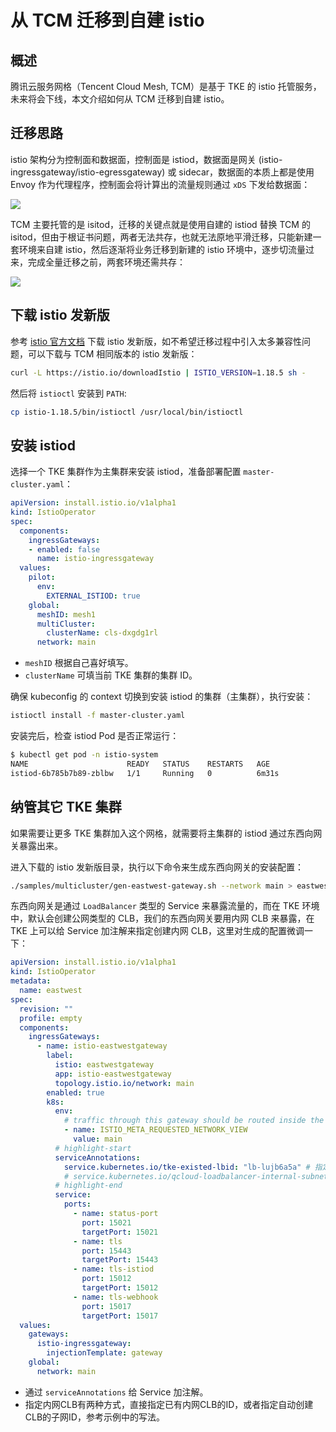 # 从 TCM 迁移到自建 istio

## 概述

腾讯云服务网格（Tencent Cloud Mesh, TCM）是基于 TKE 的 istio 托管服务，未来将会下线，本文介绍如何从 TCM 迁移到自建 istio。

## 迁移思路

istio 架构分为控制面和数据面，控制面是 istiod，数据面是网关 (istio-ingressgateway/istio-egressgateway) 或 sidecar，数据面的本质上都是使用 Envoy 作为代理程序，控制面会将计算出的流量规则通过 `xDS` 下发给数据面：

![](https://image-host-1251893006.cos.ap-chengdu.myqcloud.com/2024%2F06%2F18%2F20240618150336.png)

TCM 主要托管的是 isitod，迁移的关键点就是使用自建的 istiod 替换 TCM 的 isitod，但由于根证书问题，两者无法共存，也就无法原地平滑迁移，只能新建一套环境来自建 istio，然后逐渐将业务迁移到新建的 istio 环境中，逐步切流量过来，完成全量迁移之前，两套环境还需共存：

![](https://image-host-1251893006.cos.ap-chengdu.myqcloud.com/2024%2F06%2F18%2F20240618170536.png)

## 下载 istio 发新版

参考 [istio 官方文档](https://istio.io/latest/zh/docs/setup/getting-started/#download) 下载 istio 发新版，如不希望迁移过程中引入太多兼容性问题，可以下载与 TCM 相同版本的 istio 发新版：

```bash
curl -L https://istio.io/downloadIstio | ISTIO_VERSION=1.18.5 sh -
```

然后将 `istioctl` 安装到 `PATH`:

```bash
cp istio-1.18.5/bin/istioctl /usr/local/bin/istioctl
```

## 安装 istiod

选择一个 TKE 集群作为主集群来安装 istiod，准备部署配置 `master-cluster.yaml`：

```yaml
apiVersion: install.istio.io/v1alpha1
kind: IstioOperator
spec:
  components:
    ingressGateways:
    - enabled: false
      name: istio-ingressgateway
  values:
    pilot:
      env:
        EXTERNAL_ISTIOD: true
    global:
      meshID: mesh1
      multiCluster:
        clusterName: cls-dxgdg1rl
      network: main
```

* `meshID` 根据自己喜好填写。
* `clusterName` 可填当前 TKE 集群的集群 ID。

确保 kubeconfig 的 context 切换到安装 istiod 的集群（主集群），执行安装：

```bash
istioctl install -f master-cluster.yaml
```

安装完后，检查 istiod Pod 是否正常运行：

```bash
$ kubectl get pod -n istio-system
NAME                      READY   STATUS    RESTARTS   AGE
istiod-6b785b7b89-zblbw   1/1     Running   0          6m31s
```

## 纳管其它 TKE 集群

如果需要让更多 TKE 集群加入这个网格，就需要将主集群的 istiod 通过东西向网关暴露出来。

进入下载的 istio 发新版目录，执行以下命令来生成东西向网关的安装配置：

```bash
./samples/multicluster/gen-eastwest-gateway.sh --network main > eastwest-gateway.yaml
```

东西向网关是通过 `LoadBalancer` 类型的 Service 来暴露流量的，而在 TKE 环境中，默认会创建公网类型的 CLB，我们的东西向网关要用内网 CLB 来暴露，在 TKE 上可以给 Service 加注解来指定创建内网 CLB，这里对生成的配置微调一下：

```yaml showLineNumbers title="eastwest-gateway.yaml"
apiVersion: install.istio.io/v1alpha1
kind: IstioOperator
metadata:
  name: eastwest
spec:
  revision: ""
  profile: empty
  components:
    ingressGateways:
      - name: istio-eastwestgateway
        label:
          istio: eastwestgateway
          app: istio-eastwestgateway
          topology.istio.io/network: main
        enabled: true
        k8s:
          env:
            # traffic through this gateway should be routed inside the network
            - name: ISTIO_META_REQUESTED_NETWORK_VIEW
              value: main
          # highlight-start
          serviceAnnotations:
            service.kubernetes.io/tke-existed-lbid: "lb-lujb6a5a" # 指定手动创建的内网 CLB
            # service.kubernetes.io/qcloud-loadbalancer-internal-subnetid: "subnet-oz2k2du5" # 自动创建 CLB，需指定子网 ID
          # highlight-end
          service:
            ports:
              - name: status-port
                port: 15021
                targetPort: 15021
              - name: tls
                port: 15443
                targetPort: 15443
              - name: tls-istiod
                port: 15012
                targetPort: 15012
              - name: tls-webhook
                port: 15017
                targetPort: 15017
  values:
    gateways:
      istio-ingressgateway:
        injectionTemplate: gateway
    global:
      network: main
```

* 通过 `serviceAnnotations` 给 Service 加注解。
* 指定内网CLB有两种方式，直接指定已有内网CLB的ID，或者指定自动创建CLB的子网ID，参考示例中的写法。


